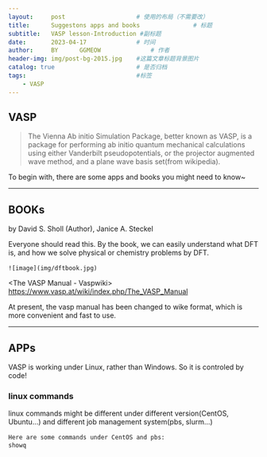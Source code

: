 ```yaml
---
layout:     post   				    # 使用的布局（不需要改）
title:      Suggestons apps and books 				# 标题 
subtitle:   VASP lesson-Introduction #副标题
date:       2023-04-17 				# 时间
author:     BY 		GGMEOW				# 作者
header-img: img/post-bg-2015.jpg 	#这篇文章标题背景图片
catalog: true 						# 是否归档
tags:								#标签
    - VASP
---
```


## VASP
>The Vienna Ab initio Simulation Package, better known as VASP, is a package for performing ab initio quantum mechanical calculations using either Vanderbilt pseudopotentials, or the projector augmented wave method, and a plane wave basis set(from wikipedia).

To begin with, there are some apps and books you might need to know~

***

## BOOKs
<Density Functional Theory: A Practical Introduction> by David S. Sholl (Author), Janice A. Steckel 

Everyone should read this. By the book, we can easily understand what DFT is, and how we solve physical or chemistry problems by DFT.
    
    ![image](img/dftbook.jpg)

<The VASP Manual - Vaspwiki> https://www.vasp.at/wiki/index.php/The_VASP_Manual
    
At present, the vasp manual has been changed to wike format, which is more convenient and fast to use.

***
## APPs

VASP is working under Linux, rather than Windows. So it is controled by code!
    
### linux commands 
linux commands might be different under different version(CentOS, Ubuntu...) and different job management system(pbs, slurm...)
    
    Here are some commands under CentOS and pbs:
    showq
    
    
    
